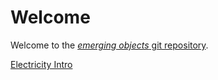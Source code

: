 # Welcome

Welcome to the [*emerging objects* git repository](https://github.com/arielchuri/emergentobjects).

[Electricity Intro](electricity_intro/electricity_intro.md)
